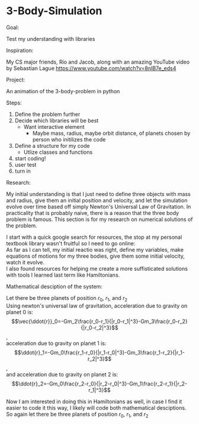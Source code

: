 # 3-Body-Simulation
Goal:

Test my understanding with libraries

Inspiration:

My CS major friends, Rio and Jacob, along with an amazing YouTube video by Sebastian Lague https://www.youtube.com/watch?v=8nIB7e_eds4

Project:

An animation of the 3-body-problem in python

Steps:
1. Define the problem further
2. Decide which libraries will be best
    - Want interactive element
        - Maybe mass, radius, maybe orbit distance, of planets chosen by person who initilizes the code
3. Define a structure for my code
    - Utlize classes and functions
4. start coding!
5. user test
6. turn in

Research:  

My initial understanding is that I just need to define three objects with mass and radius, give them an initial position and velocity, and let the simulation evolve over time based off simply Newton's Universal Law of Gravitation. In practicality that is probably naive, there is a reason that the three body problem is famous. This section is for my research on numerical solutions of the problem.

I start with a quick google search for resources, the stop at my personal textbook library wasn't fruitful so I need to go online:  
    As far as I can tell, my initial reactio was right, define my variables, make equations of motions for my three bodies, give them some initial velocity, watch it evolve.  
    I also found resources for helping me create a more suffisticated solutions with tools I learned last term like Hamiltonians.

Mathematical desciption of the system:

Let there be three planets of position $r_0$, $r_1$, and $r_2$  
Using newton's universal law of gravitation, acceleration due to gravity on planet 0 is:  
$$\vec{\ddot{r}}_0=-Gm_2\frac{r_0-r_1}{|r_0-r_1|^3}-Gm_3\frac{r_0-r_2}{|r_0-r_2|^3}$$,  
acceleration due to gravity on planet 1 is:  
$$\ddot{r}_1=-Gm_0\frac{r_1-r_0}{|r_1-r_0|^3}-Gm_3\frac{r_1-r_2}{|r_1-r_2|^3}$$,  
and acceleration due to gravity on planet 2 is:  
$$\ddot{r}_2=-Gm_0\frac{r_2-r_0}{|r_2-r_0|^3}-Gm_1\frac{r_2-r_1}{|r_2-r_1|^3}$$  

Now I am interested in doing this in Hamiltonians as well, in case I find it easier to code it this way, I likely will code both mathematical desciptions.
So again let there be three planets of position $r_0$, $r_1$, and $r_2$  
